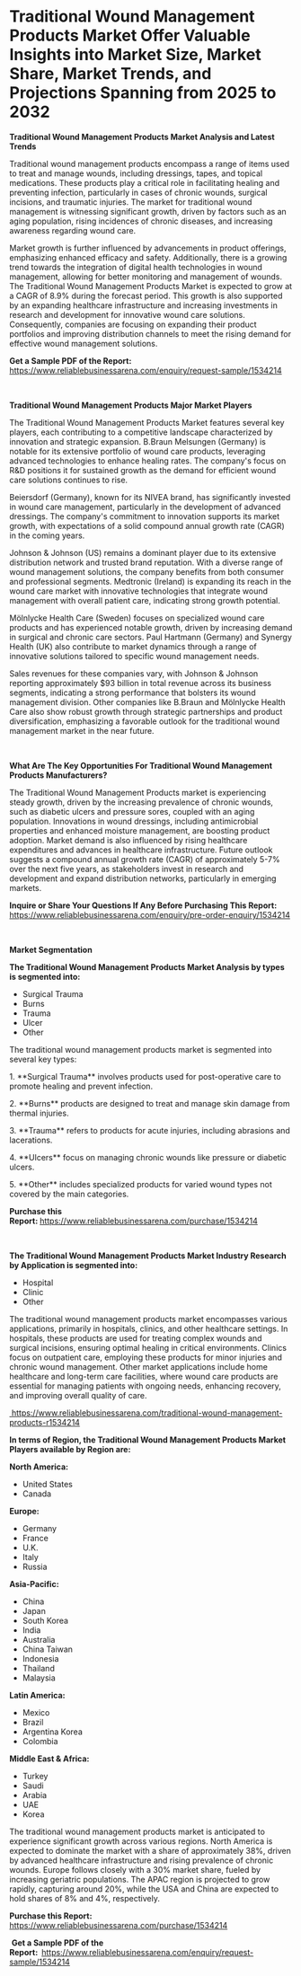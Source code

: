 <p><h1>Traditional Wound Management Products Market Offer Valuable Insights into Market Size, Market Share, Market Trends, and Projections Spanning from 2025 to 2032</h1></p><p><strong>Traditional Wound Management Products Market Analysis and Latest Trends</strong></p>
<p><p>Traditional wound management products encompass a range of items used to treat and manage wounds, including dressings, tapes, and topical medications. These products play a critical role in facilitating healing and preventing infection, particularly in cases of chronic wounds, surgical incisions, and traumatic injuries. The market for traditional wound management is witnessing significant growth, driven by factors such as an aging population, rising incidences of chronic diseases, and increasing awareness regarding wound care.</p><p>Market growth is further influenced by advancements in product offerings, emphasizing enhanced efficacy and safety. Additionally, there is a growing trend towards the integration of digital health technologies in wound management, allowing for better monitoring and management of wounds. The Traditional Wound Management Products Market is expected to grow at a CAGR of 8.9% during the forecast period. This growth is also supported by an expanding healthcare infrastructure and increasing investments in research and development for innovative wound care solutions. Consequently, companies are focusing on expanding their product portfolios and improving distribution channels to meet the rising demand for effective wound management solutions.</p></p>
<p><strong>Get a Sample PDF of the Report:&nbsp;</strong> <a href="https://www.reliablebusinessarena.com/enquiry/request-sample/1534214?utm_campaign=2532&utm_medium=2&utm_source=Github&utm_content=ia&utm_term=14042025&utm_id=traditional-wound-management-products">https://www.reliablebusinessarena.com/enquiry/request-sample/1534214</a></p>
<p>&nbsp;</p>
<p><strong>Traditional Wound Management Products Major Market Players</strong></p>
<p><p>The Traditional Wound Management Products Market features several key players, each contributing to a competitive landscape characterized by innovation and strategic expansion. B.Braun Melsungen (Germany) is notable for its extensive portfolio of wound care products, leveraging advanced technologies to enhance healing rates. The company's focus on R&D positions it for sustained growth as the demand for efficient wound care solutions continues to rise.</p><p>Beiersdorf (Germany), known for its NIVEA brand, has significantly invested in wound care management, particularly in the development of advanced dressings. The company's commitment to innovation supports its market growth, with expectations of a solid compound annual growth rate (CAGR) in the coming years.</p><p>Johnson & Johnson (US) remains a dominant player due to its extensive distribution network and trusted brand reputation. With a diverse range of wound management solutions, the company benefits from both consumer and professional segments. Medtronic (Ireland) is expanding its reach in the wound care market with innovative technologies that integrate wound management with overall patient care, indicating strong growth potential.</p><p>Mölnlycke Health Care (Sweden) focuses on specialized wound care products and has experienced notable growth, driven by increasing demand in surgical and chronic care sectors. Paul Hartmann (Germany) and Synergy Health (UK) also contribute to market dynamics through a range of innovative solutions tailored to specific wound management needs.</p><p>Sales revenues for these companies vary, with Johnson & Johnson reporting approximately $93 billion in total revenue across its business segments, indicating a strong performance that bolsters its wound management division. Other companies like B.Braun and Mölnlycke Health Care also show robust growth through strategic partnerships and product diversification, emphasizing a favorable outlook for the traditional wound management market in the near future.</p></p>
<p>&nbsp;</p>
<p><strong>What Are The Key Opportunities For Traditional Wound Management Products Manufacturers?</strong></p>
<p><p>The Traditional Wound Management Products market is experiencing steady growth, driven by the increasing prevalence of chronic wounds, such as diabetic ulcers and pressure sores, coupled with an aging population. Innovations in wound dressings, including antimicrobial properties and enhanced moisture management, are boosting product adoption. Market demand is also influenced by rising healthcare expenditures and advances in healthcare infrastructure. Future outlook suggests a compound annual growth rate (CAGR) of approximately 5-7% over the next five years, as stakeholders invest in research and development and expand distribution networks, particularly in emerging markets.</p></p>
<p><strong>Inquire or Share Your Questions If Any Before Purchasing This Report:</strong> <a href="https://www.reliablebusinessarena.com/enquiry/pre-order-enquiry/1534214?utm_campaign=2532&utm_medium=2&utm_source=Github&utm_content=ia&utm_term=14042025&utm_id=traditional-wound-management-products">https://www.reliablebusinessarena.com/enquiry/pre-order-enquiry/1534214</a></p>
<p>&nbsp;</p>
<p><strong>Market Segmentation</strong></p>
<p><strong>The Traditional Wound Management Products Market Analysis by types is segmented into:</strong></p>
<p><ul><li>Surgical Trauma</li><li>Burns</li><li>Trauma</li><li>Ulcer</li><li>Other</li></ul></p>
<p><p>The traditional wound management products market is segmented into several key types: </p><p>1. **Surgical Trauma** involves products used for post-operative care to promote healing and prevent infection.</p><p>2. **Burns** products are designed to treat and manage skin damage from thermal injuries.</p><p>3. **Trauma** refers to products for acute injuries, including abrasions and lacerations.</p><p>4. **Ulcers** focus on managing chronic wounds like pressure or diabetic ulcers.</p><p>5. **Other** includes specialized products for varied wound types not covered by the main categories.</p></p>
<p><strong>Purchase this Report:&nbsp;</strong><a href="https://www.reliablebusinessarena.com/purchase/1534214?utm_campaign=2532&utm_medium=2&utm_source=Github&utm_content=ia&utm_term=14042025&utm_id=traditional-wound-management-products">https://www.reliablebusinessarena.com/purchase/1534214</a></p>
<p>&nbsp;</p>
<p><strong>The Traditional Wound Management Products Market Industry Research by Application is segmented into:</strong></p>
<p><ul><li>Hospital</li><li>Clinic</li><li>Other</li></ul></p>
<p><p>The traditional wound management products market encompasses various applications, primarily in hospitals, clinics, and other healthcare settings. In hospitals, these products are used for treating complex wounds and surgical incisions, ensuring optimal healing in critical environments. Clinics focus on outpatient care, employing these products for minor injuries and chronic wound management. Other market applications include home healthcare and long-term care facilities, where wound care products are essential for managing patients with ongoing needs, enhancing recovery, and improving overall quality of care.</p></p>
<p><a href="https://www.reliablebusinessarena.com/traditional-wound-management-products-r1534214?utm_campaign=2532&utm_medium=2&utm_source=Github&utm_content=ia&utm_term=14042025&utm_id=traditional-wound-management-products">&nbsp;https://www.reliablebusinessarena.com/traditional-wound-management-products-r1534214</a></p>
<p><strong>In terms of Region, the Traditional Wound Management Products Market Players available by Region are:</strong></p>
<p>
    <p> <strong> North America: </strong>
        <ul>
            <li>United States</li>
            <li>Canada</li>
        </ul>
        </p> 
    <p> <strong> Europe: </strong>
        <ul>
            <li>Germany</li>
            <li>France</li>
            <li>U.K.</li>
            <li>Italy</li>
            <li>Russia</li>
        </ul>
        </p> 
    <p> <strong> Asia-Pacific: </strong>
        <ul>
            <li>China</li>
            <li>Japan</li>
            <li>South Korea</li>
            <li>India</li>
            <li>Australia</li>
            <li>China Taiwan</li>
            <li>Indonesia</li>
            <li>Thailand</li>
            <li>Malaysia</li>
        </ul>
        </p> 
    <p> <strong> Latin America: </strong>
        <ul>
            <li>Mexico</li>
            <li>Brazil</li>
            <li>Argentina Korea</li>
            <li>Colombia</li>
        </ul>
        </p> 
    <p> <strong> Middle East & Africa: </strong>
        <ul>
            <li>Turkey</li>
            <li>Saudi</li>
            <li>Arabia</li>
            <li>UAE</li>
            <li>Korea</li>
        </ul>
    </p>
    </p>
<p><p>The traditional wound management products market is anticipated to experience significant growth across various regions. North America is expected to dominate the market with a share of approximately 38%, driven by advanced healthcare infrastructure and rising prevalence of chronic wounds. Europe follows closely with a 30% market share, fueled by increasing geriatric populations. The APAC region is projected to grow rapidly, capturing around 20%, while the USA and China are expected to hold shares of 8% and 4%, respectively.</p></p>
<p><strong>Purchase this Report: </strong><a href="https://www.reliablebusinessarena.com/purchase/1534214?utm_campaign=2532&utm_medium=2&utm_source=Github&utm_content=ia&utm_term=14042025&utm_id=traditional-wound-management-products">https://www.reliablebusinessarena.com/purchase/1534214</a></p>
<p>&nbsp;<strong>Get a Sample PDF of the Report:&nbsp;&nbsp;</strong><a href="https://www.reliablebusinessarena.com/enquiry/request-sample/1534214?utm_campaign=2532&utm_medium=2&utm_source=Github&utm_content=ia&utm_term=14042025&utm_id=traditional-wound-management-products">https://www.reliablebusinessarena.com/enquiry/request-sample/1534214</a></p>
<p><strong></strong></p>
<p><p></p><p></p><p></p></p>